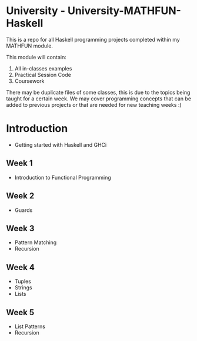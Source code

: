 # University - University-MATHFUN-Haskell

This is a repo for all Haskell programming projects completed within my MATHFUN module.

This module will contain:

1. All in-classes examples
2. Practical Session Code
3. Coursework

There may be duplicate files of some classes, this is due to the topics being taught for a certain week. We may cover programming concepts that can be added to previous projects or that are needed for new teaching weeks :)

# Introduction

* Getting started with Haskell and GHCi

## Week 1

* Introduction to Functional Programming

## Week 2

* Guards

## Week 3

* Pattern Matching
* Recursion

## Week 4

* Tuples
* Strings
* Lists

## Week 5

* List Patterns
* Recursion